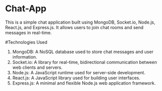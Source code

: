 # Chat-App
  This is a simple chat application built using MongoDB, Socket.io, Node.js, React.js, and Express.js. It allows users to join chat rooms and send messages in real-time.

#Technologies Used
  1. MongoDB: A NoSQL database used to store chat messages and user information.  
  2. Socket.io: A library for real-time, bidirectional communication between web clients and servers.  
  3. Node.js: A JavaScript runtime used for server-side development.  
  4. React.js: A JavaScript library used for building user interfaces.  
  5. Express.js: A minimal and flexible Node.js web application framework.  
